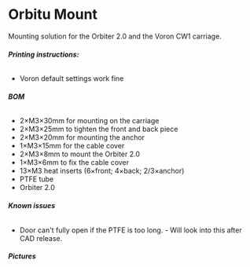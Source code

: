 # **Orbitu Mount**

Mounting solution for the Orbiter 2.0 and the Voron CW1 carriage.

###### **Printing instructions:**
- Voron default settings work fine

###### **BOM**
- 2×M3×30mm for mounting on the carriage
- 2×M3×25mm to tighten the front and back piece
- 2×M3×20mm for mounting the anchor
- 1×M3×15mm for the cable cover
- 2×M3×8mm to mount the Orbiter 2.0
- 1×M3×6mm to fix the cable cover
- 13×M3 heat inserts (6×front; 4×back; 2/3×anchor)
- PTFE tube
- Orbiter 2.0 

###### **Known issues**
- Door can't fully open if the PTFE is too long. - Will look into this after CAD release.


###### **Pictures**
